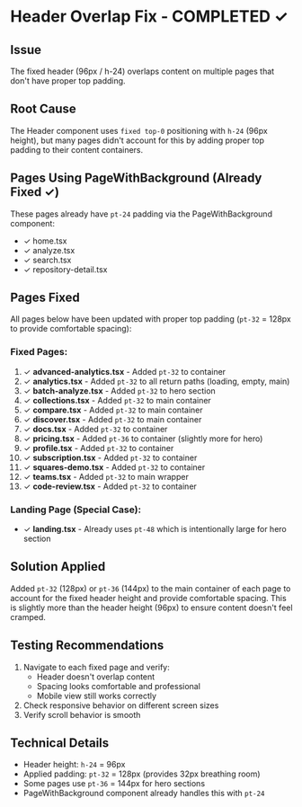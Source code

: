 # Header Overlap Fix - COMPLETED ✓

## Issue
The fixed header (96px / h-24) overlaps content on multiple pages that don't have proper top padding.

## Root Cause
The Header component uses `fixed top-0` positioning with `h-24` (96px height), but many pages didn't account for this by adding proper top padding to their content containers.

## Pages Using PageWithBackground (Already Fixed ✓)
These pages already have `pt-24` padding via the PageWithBackground component:
- ✓ home.tsx
- ✓ analyze.tsx
- ✓ search.tsx
- ✓ repository-detail.tsx

## Pages Fixed
All pages below have been updated with proper top padding (`pt-32` = 128px to provide comfortable spacing):

### Fixed Pages:
1. ✓ **advanced-analytics.tsx** - Added `pt-32` to container
2. ✓ **analytics.tsx** - Added `pt-32` to all return paths (loading, empty, main)
3. ✓ **batch-analyze.tsx** - Added `pt-32` to hero section
4. ✓ **collections.tsx** - Added `pt-32` to main container
5. ✓ **compare.tsx** - Added `pt-32` to main container
6. ✓ **discover.tsx** - Added `pt-32` to main container
7. ✓ **docs.tsx** - Added `pt-32` to container
8. ✓ **pricing.tsx** - Added `pt-36` to container (slightly more for hero)
9. ✓ **profile.tsx** - Added `pt-32` to container
10. ✓ **subscription.tsx** - Added `pt-32` to container
11. ✓ **squares-demo.tsx** - Added `pt-32` to container
12. ✓ **teams.tsx** - Added `pt-32` to main wrapper
13. ✓ **code-review.tsx** - Added `pt-32` to container

### Landing Page (Special Case):
- ✓ **landing.tsx** - Already uses `pt-48` which is intentionally large for hero section

## Solution Applied
Added `pt-32` (128px) or `pt-36` (144px) to the main container of each page to account for the fixed header height and provide comfortable spacing. This is slightly more than the header height (96px) to ensure content doesn't feel cramped.

## Testing Recommendations
1. Navigate to each fixed page and verify:
   - Header doesn't overlap content
   - Spacing looks comfortable and professional
   - Mobile view still works correctly
2. Check responsive behavior on different screen sizes
3. Verify scroll behavior is smooth

## Technical Details
- Header height: `h-24` = 96px
- Applied padding: `pt-32` = 128px (provides 32px breathing room)
- Some pages use `pt-36` = 144px for hero sections
- PageWithBackground component already handles this with `pt-24`
